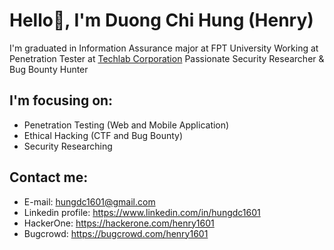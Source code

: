 # Hello👋, I'm Duong Chi Hung (Henry)
I'm graduated in Information Assurance major at FPT University
Working at Penetration Tester at [Techlab Corporation](https://www.techlabcorp.com/)
Passionate Security Researcher & Bug Bounty Hunter
## I'm focusing on:
- Penetration Testing (Web and Mobile Application)
- Ethical Hacking (CTF and Bug Bounty)
- Security Researching
## Contact me:
- E-mail: hungdc1601@gmail.com
- Linkedin profile: https://www.linkedin.com/in/hungdc1601
- HackerOne: https://hackerone.com/henry1601
- Bugcrowd: https://bugcrowd.com/henry1601
